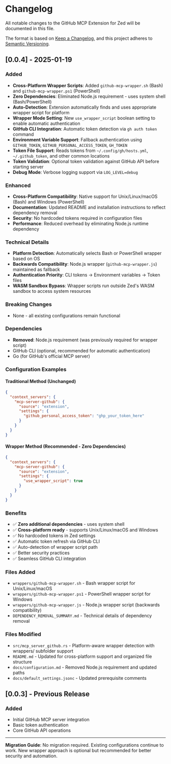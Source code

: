 # Changelog

All notable changes to the GitHub MCP Extension for Zed will be documented in this file.

The format is based on [Keep a Changelog](https://keepachangelog.com/en/1.0.0/),
and this project adheres to [Semantic Versioning](https://semver.org/spec/v2.0.0.html).

## [0.0.4] - 2025-01-19

### Added

- **Cross-Platform Wrapper Scripts**: Added `github-mcp-wrapper.sh` (Bash) and `github-mcp-wrapper.ps1` (PowerShell)
- **Zero Dependencies**: Eliminated Node.js requirement - uses system shell (Bash/PowerShell)
- **Auto-Detection**: Extension automatically finds and uses appropriate wrapper script for platform
- **Wrapper Mode Setting**: New `use_wrapper_script` boolean setting to enable automatic authentication
- **GitHub CLI Integration**: Automatic token detection via `gh auth token` command
- **Environment Variable Support**: Fallback authentication using `GITHUB_TOKEN`, `GITHUB_PERSONAL_ACCESS_TOKEN`, `GH_TOKEN`
- **Token File Support**: Reads tokens from `~/.config/gh/hosts.yml`, `~/.github_token`, and other common locations
- **Token Validation**: Optional token validation against GitHub API before starting server
- **Debug Mode**: Verbose logging support via `LOG_LEVEL=debug`

### Enhanced

- **Cross-Platform Compatibility**: Native support for Unix/Linux/macOS (Bash) and Windows (PowerShell)
- **Documentation**: Updated README and installation instructions to reflect dependency removal
- **Security**: No hardcoded tokens required in configuration files
- **Performance**: Reduced overhead by eliminating Node.js runtime dependency

### Technical Details

- **Platform Detection**: Automatically selects Bash or PowerShell wrapper based on OS
- **Backwards Compatibility**: Node.js wrapper (`github-mcp-wrapper.js`) maintained as fallback
- **Authentication Priority**: CLI tokens → Environment variables → Token files
- **WASM Sandbox Bypass**: Wrapper scripts run outside Zed's WASM sandbox to access system resources

### Breaking Changes

- None - all existing configurations remain functional

### Dependencies

- **Removed**: Node.js requirement (was previously required for wrapper script)
- GitHub CLI (optional, recommended for automatic authentication)
- Go (for GitHub's official MCP server)

### Configuration Examples

#### Traditional Method (Unchanged)

```json
{
  "context_servers": {
    "mcp-server-github": {
      "source": "extension",
      "settings": {
        "github_personal_access_token": "ghp_your_token_here"
      }
    }
  }
}
```

#### Wrapper Method (Recommended - Zero Dependencies)

```json
{
  "context_servers": {
    "mcp-server-github": {
      "source": "extension",
      "settings": {
        "use_wrapper_script": true
      }
    }
  }
}
```

### Benefits

- ✅ **Zero additional dependencies** - uses system shell
- ✅ **Cross-platform ready** - supports Unix/Linux/macOS and Windows
- ✅ No hardcoded tokens in Zed settings
- ✅ Automatic token refresh via GitHub CLI
- ✅ Auto-detection of wrapper script path
- ✅ Better security practices
- ✅ Seamless GitHub CLI integration

### Files Added

- `wrappers/github-mcp-wrapper.sh` - Bash wrapper script for Unix/Linux/macOS
- `wrappers/github-mcp-wrapper.ps1` - PowerShell wrapper script for Windows
- `wrappers/github-mcp-wrapper.js` - Node.js wrapper script (backwards compatibility)
- `DEPENDENCY_REMOVAL_SUMMARY.md` - Technical details of dependency removal

### Files Modified

- `src/mcp_server_github.rs` - Platform-aware wrapper detection with wrappers/ subfolder support
- `README.md` - Updated for cross-platform support and organized file structure
- `docs/configuration.md` - Removed Node.js requirement and updated paths
- `docs/default_settings.jsonc` - Updated prerequisite comments

## [0.0.3] - Previous Release

### Added

- Initial GitHub MCP server integration
- Basic token authentication
- Core GitHub API operations

---

**Migration Guide**: No migration required. Existing configurations continue to work. New wrapper approach is optional but recommended for better security and automation.

